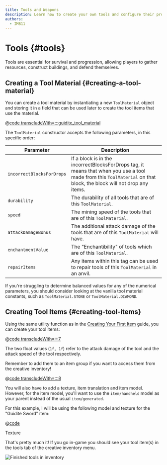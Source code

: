 ```yaml
---
title: Tools and Weapons
description: Learn how to create your own tools and configure their properties.
authors:
  - IMB11
---
```


# Tools {#tools}

Tools are essential for survival and progression, allowing players to gather resources, construct buildings, and defend themselves.

## Creating a Tool Material {#creating-a-tool-material}

You can create a tool material by instantiating a new `ToolMaterial` object and storing it in a field that can be used later to create the tool items that use the material.

@[code transcludeWith=:::guidite_tool_material](@/reference/latest/src/main/java/com/example/docs/item/ModItems.java)

The `ToolMaterial` constructor accepts the following parameters, in this specific order:

| Parameter | Description |
| --------- | ----------- |
| `incorrectBlocksForDrops` | If a block is in the incorrectBlocksForDrops tag, it means that when you use a tool made from this `ToolMaterial` on that block, the block will not drop any items. |
| `durability` | The durability of all tools that are of this `ToolMaterial`.  |
| `speed` | The mining speed of the tools that are of this `ToolMaterial`. |
| `attackDamageBonus` | The additional attack damage of the tools that are of this `ToolMaterial` will have. |
| `enchantmentValue` | The "Enchantibility" of tools which are of this `ToolMaterial`. |
| `repairItems` | Any items within this tag can be used to repair tools of this `ToolMaterial` in an anvil. |

If you're struggling to determine balanced values for any of the numerical parameters, you should consider looking at the vanilla tool material constants, such as `ToolMaterial.STONE` or `ToolMaterial.DIAMOND`.

## Creating Tool Items {#creating-tool-items}

Using the same utility function as in the [Creating Your First Item](./first-item) guide, you can create your tool items:

@[code transcludeWith=:::7](@/reference/latest/src/main/java/com/example/docs/item/ModItems.java)

The two float values (`1f, 1f`) refer to the attack damage of the tool and the attack speed of the tool respectively.

Remember to add them to an item group if you want to access them from the creative inventory!

@[code transcludeWith=:::8](@/reference/latest/src/main/java/com/example/docs/item/ModItems.java)

You will also have to add a texture, item translation and item model. However, for the item model, you'll want to use the `item/handheld` model as your parent instead of the usual `item/generated`.

For this example, I will be using the following model and texture for the "Guidite Sword" item:

@[code](@/reference/latest/src/main/generated/assets/fabric-docs-reference/models/item/guidite_sword.json)

<DownloadEntry visualURL="/assets/develop/items/tools_0.png" downloadURL="/assets/develop/items/tools_0_small.png">Texture</DownloadEntry>

That's pretty much it! If you go in-game you should see your tool item(s) in the tools tab of the creative inventory menu.

![Finished tools in inventory](/assets/develop/items/tools_1.png)
